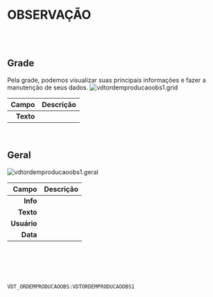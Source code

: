 # OBSERVAÇÃO
<br>
<br>

## Grade
Pela grade, podemos visualizar suas principais informações e fazer a manutenção de seus dados.
![vdtordemproducaoobs1.grid](https://raw.githubusercontent.com/netforcews/docs-erp/master/geral/imagens/vdtordemproducaoobs1.grid.png)

Campo | Descrição
--:|---
**Texto** | 
<br>

## Geral
![vdtordemproducaoobs1.geral](https://raw.githubusercontent.com/netforcews/docs-erp/master/geral/imagens/vdtordemproducaoobs1.geral.png)

Campo | Descrição
--:|---
**Info** | 
**Texto** | 
**Usuário** | 
**Data** | 
<br>
<br>
<br>
<br>

```VDT_ORDEMPRODUCAOOBS:VDTORDEMPRODUCAOOBS1```
